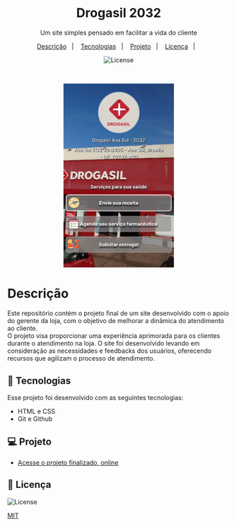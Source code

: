 <h1 align="center"> Drogasil 2032 </h1>

<p align="center"> Um site simples pensado em facilitar a vida do cliente <br/>
</p>

<p align="center">
  <a href="#-descrição">Descrição</a>&nbsp;&nbsp;&nbsp;|&nbsp;&nbsp;&nbsp;
  <a href="#-tecnologias">Tecnologias</a>&nbsp;&nbsp;&nbsp;|&nbsp;&nbsp;&nbsp;
  <a href="#-projeto">Projeto</a>&nbsp;&nbsp;&nbsp;|&nbsp;&nbsp;&nbsp;
  <a href="#-licença">Licença</a>&nbsp;&nbsp;&nbsp;|&nbsp;&nbsp;&nbsp;
</p>

<p align="center">
  <img alt="License" src="https://img.shields.io/static/v1?label=license&message=MIT&color=49AA26&labelColor=000000">
</p>

<br>
<p align="center" >
  <img width="250" alt="Tela Inicial" src="./assets/telaInicial.jpg">
</p>

# Descrição

Este repositório contém o projeto final de um site desenvolvido com o apoio do gerente da loja, com o objetivo de melhorar a dinâmica do atendimento ao cliente.<br>
O projeto visa proporcionar uma experiência aprimorada para os clientes durante o atendimento na loja. O site foi desenvolvido levando em consideração as necessidades e feedbacks dos usuários, oferecendo recursos que agilizam o processo de atendimento.

## 🚀 Tecnologias

Esse projeto foi desenvolvido com as seguintes tecnologias:

- HTML e CSS
- Git e Github

## 💻 Projeto

- [Acesse o projeto finalizado, online](https://lucca7r.github.io/drogasil-2032/)

## 👋 Licença

<p>
<img alt="License" src="https://img.shields.io/static/v1?label=license&message=MIT&color=49AA26&labelColor=000000">
</p>

[MIT](https://choosealicense.com/licenses/mit/)
